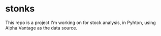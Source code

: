 # stonks

This repo is a project I'm working on for stock analysis, in Pyhton, using Alpha Vantage as the data source.
